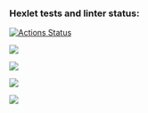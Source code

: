 ### Hexlet tests and linter status:

[![Actions Status](https://github.com/selfexpression/frontend-project-44/workflows/hexlet-check/badge.svg)](https://github.com/selfexpression/frontend-project-44/actions)

<a href="https://codeclimate.com/github/selfexpression/frontend-project-44/maintainability"><img src="https://api.codeclimate.com/v1/badges/c1ab322b5b6174ac966a/maintainability" /></a>

<a href="https://asciinema.org/a/mcEpwsCz5PzFMWzRu3cYZKH2X" target="_blank"><img src="https://asciinema.org/a/mcEpwsCz5PzFMWzRu3cYZKH2X.svg" /></a>

<a href="https://asciinema.org/a/ew5WrKXFpoE42THdO7xBv3vq6" target="_blank"><img src="https://asciinema.org/a/ew5WrKXFpoE42THdO7xBv3vq6.svg" /></a>

<a href="https://asciinema.org/a/KlvJtRaqqhVICL53Dq09Xxv1M" target="_blank"><img src="https://asciinema.org/a/KlvJtRaqqhVICL53Dq09Xxv1M.svg" /></a>